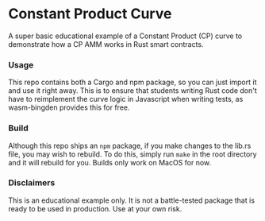 # Constant Product Curve
A super basic educational example of a Constant Product (CP) curve to demonstrate how a CP AMM works in Rust smart contracts.

### Usage
This repo contains both a Cargo and npm package, so you can just import it and use it right away. This is to ensure that students writing Rust code don't have to reimplement the curve logic in Javascript when writing tests, as wasm-bingden provides this for free.

### Build
Although this repo ships an `npm` package, if you make changes to the lib.rs file, you may wish to rebuild. To do this, simply run `make` in the root directory and it will rebuild for you. Builds only work on MacOS for now.

### Disclaimers
This is an educational example only. It is not a battle-tested package that is ready to be used in production. Use at your own risk.